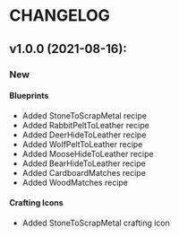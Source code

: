 # CHANGELOG
## v1.0.0 (2021-08-16):
### New
#### Blueprints
* Added StoneToScrapMetal recipe
* Added RabbitPeltToLeather recipe
* Added DeerHideToLeather recipe
* Added WolfPeltToLeather recipe
* Added MooseHideToLeather recipe
* Added BearHideToLeather recipe
* Added CardboardMatches recipe
* Added WoodMatches recipe
#### Crafting Icons
* Added StoneToScrapMetal crafting icon

